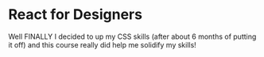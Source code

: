 # React for Designers

Well FINALLY I decided to up my CSS skills (after about 6 months of putting it off) and this course really did help me solidify my skills!
